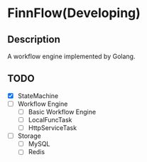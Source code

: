 # FinnFlow(Developing)

## Description

A workflow engine implemented by Golang.

## TODO

- [x] StateMachine
- [ ] Workflow Engine
  - [ ] Basic Workflow Engine
  - [ ] LocalFuncTask
  - [ ] HttpServiceTask
- [ ] Storage
  - [ ] MySQL
  - [ ] Redis
